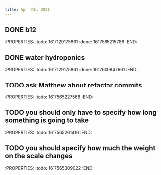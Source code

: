 ```yaml
---
title: Apr 4th, 2021
---
```


## DONE b12
:PROPERTIES:
:todo: 1617129175861
:done: 1617565215786
:END:
## DONE water hydroponics
:PROPERTIES:
:todo: 1617129175861
:done: 1617600847661
:END:
## TODO ask Matthew about refactor commits
:PROPERTIES:
:todo: 1617565227568
:END:
## TODO you should only have to specify how long something is going to take
:PROPERTIES:
:todo: 1617565261416
:END:
## TODO you should specify how much the weight on the scale changes
:PROPERTIES:
:todo: 1617565309022
:END:
